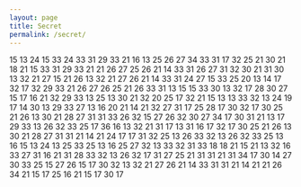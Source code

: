 ```yaml
---
layout: page
title: Secret
permalink: /secret/
---
```

<script src="/js/removeTitle.js"></script>

15 13 24 15 33 24 33 31 29 33 21 16 13 25 26 27 34 33 31 17 32 25 21 30 21 18 21 15 33 31 29 33 21 21 26 27 25 26 21 14 33 31 26 27 31 32 30 21 31 30 13 32 21 27 15 21 26 13 32 21 27 26 21 14 33 31 24 27 15 33 25 20 13 14 17 32 17 32 29 33 21 26 27 26 25 21 26 33 31 13 15 15 33 30 13 32 17 28 30 27 15 17 16 21 32 29 33 13 25 13 30 21 32 20 25 17 32 21 15 13 13 33 32 13 24 19 17 14 30 13 29 33 27 13 16 20 21 14 21 32 27 31 17 25 28 17 30 32 17 30 25 21 26 13 30 21 28 27 31 31 33 26 32 15 27 26 32 30 27 34 17 30 31 21 13 17 29 33 13 26 32 33 25 17 36 16 13 32 21 31 17 13 31 16 17 32 17 30 25 21 26 13 30 21 28 27 31 31 21 14 21 24 17 17 31 32 25 13 26 33 32 13 26 32 33 25 13 16 15 13 24 13 25 33 25 13 16 25 27 32 13 33 32 31 33 18 18 21 15 21 13 32 16 33 27 31 16 21 31 28 33 32 13 26 32 17 31 27 25 21 31 31 21 31 34 17 30 14 27 30 33 25 15 27 26 15 17 30 32 13 32 21 27 26 21 14 33 31 31 21 14 21 21 26 34 21 15 17 25 16 21 15 17 30 17

